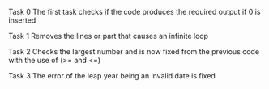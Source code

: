 Task 0
The first task checks if the code produces the required output if 0 is inserted

Task 1
Removes the lines or part that causes an infinite loop

Task 2
Checks the largest number and is now fixed from the previous code with the use
of (>= and <=)

Task 3
The error of the leap year being an invalid date is fixed
